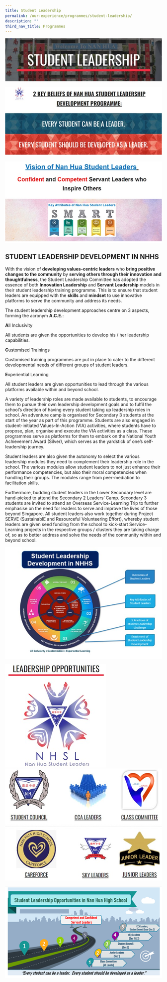 ```yaml
---
title: Student Leadership
permalink: /our-experience/programmes/student-leadership/
description: ""
third_nav_title: Programmes
---
```

![](/images/student%20leadership.jpg)

![](/images/student%20leadership%202.jpg)

![](/images/student%20leadership%203.jpg)


## STUDENT LEADERSHIP DEVELOPMENT IN NHHS

With the vision of **developing values-centric leaders** who **bring positive changes to the community** by **serving others through their innovation and thoughtfulness**, the Student Leadership Committee has adopted the essence of both **Innovation Leadership** and **Servant Leadership** models in their student leadership training programme. This is to ensure that student leaders are equipped with the **skills** and **mindset** to use innovative platforms to serve the community and address its needs.

The student leadership development approaches centre on 3 aspects, forming the acronym **A.C.E.**:

**A**ll Inclusivity

All students are given the opportunities to develop his / her leadership capabilities.

**C**ustomised Trainings

Customised training programmes are put in place to cater to the different developmental needs of different groups of student leaders.

**E**xperiential Learning

All student leaders are given opportunities to lead through the various platforms available within and beyond school.

A variety of leadership roles are made available to students, to encourage them to pursue their own leadership development goals and to fulfil the school’s direction of having every student taking up leadership roles in school. An adventure camp is organised for Secondary 3 students at the start of the year as part of this programme. Students are also engaged in student-initiated Values-In-Action (VIA) activities, where students have to propose, plan, organise and execute the VIA activities as a class. These programmes serve as platforms for them to embark on the National Youth Achievement Award (Silver), which serves as the yardstick of one’s self-leadership journey.

Student leaders are also given the autonomy to select the various leadership modules they need to complement their leadership role in the school. The various modules allow student leaders to not just enhance their performance competencies, but also their moral competencies when handling their groups. The modules range from peer-mediation to facilitation skills.

Furthermore, budding student leaders in the Lower Secondary level are hand-picked to attend the Secondary 2 Leaders’ Camp. Secondary 3 students are invited to attend an Overseas Service-Learning Trip to further emphasise on the need for leaders to serve and improve the lives of those beyond Singapore. All student leaders also work together during Project SERVE (SustainablE and Resourceful Volunteering Effort), whereby student leaders are given seed funding from the school to kick-start Service-Learning projects in the respective groups / clusters they are taking charge of, so as to better address and solve the needs of the community within and beyond school.

![](/images/student%20leadership%204.jpg)

![](/images/student%20leadership%205.jpg)
![](/images/student%20leadership%20%206.jpg)

![](/images/student%20leadership%207.png)